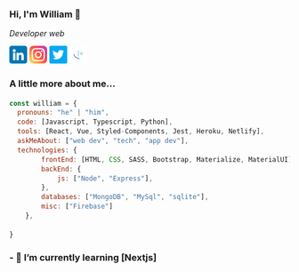### Hi, I'm William 👋

<p><em>Developer web</em></p>
 
[![LinkedIn](icons/linkedin.png)](https://www.linkedin.com/in/williamrd/)
[![Instagram](icons/instagram.png)](https://www.instagram.com/j.willi.rd/)
[![Twitter](icons/twitter.png)](https://twitter.com/WilliamJesusRi3)
[![FrontendMentor](icons/frontmentor.png)](https://www.frontendmentor.io/profile/wiridix)


### A little more about me... 

```js
const william = {
  pronouns: "he" | "him",
  code: [Javascript, Typescript, Python],
  tools: [React, Vue, Styled-Components, Jest, Heroku, Netlify],
  askMeAbout: ["web dev", "tech", "app dev"],
  technologies: {
        frontEnd: [HTML, CSS, SASS, Bootstrap, Materialize, MaterialUI],
        backEnd: {
            js: ["Node", "Express"],
        },
        databases: ["MongoDB", "MySql", "sqlite"],
        misc: ["Firebase"]
    },
  
}
```

### - 🌱 I’m currently learning [Nextjs]

<!--
**wiridix/wiridix** is a ✨ _special_ ✨ repository because its `README.md` (this file) appears on your GitHub profile.

Here are some ideas to get you started:

- 🔭 I’m currently working on ...
- 🌱 I’m currently learning ...
- 👯 I’m looking to collaborate on ...
- 🤔 I’m looking for help with ...
- 💬 Ask me about ...
- 📫 How to reach me: ...
- 😄 Pronouns: ...
- ⚡ Fun fact: ...
-->
